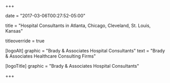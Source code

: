 +++

date = "2017-03-06T00:27:52-05:00"

title = "Hospital Consultants in Atlanta, Chicago, Cleveland, St. Louis, Kansas"

titleoverride = true

[logoAlt]
  graphic = "Brady & Associates Hospital Consultants"
  text = "Brady & Associates Healthcare Consulting Firms"

[logoTitle]
  graphic = "Brady & Associates Hospital Consultants"

+++
